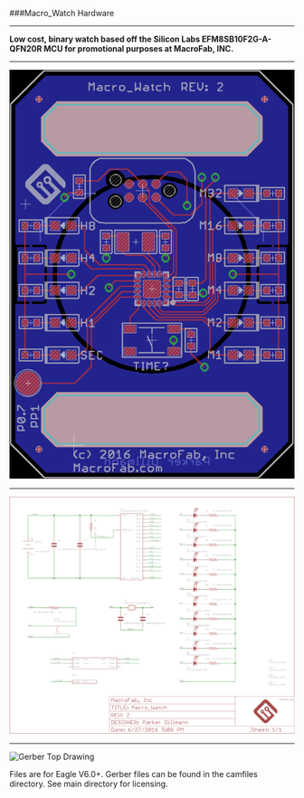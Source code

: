 ###Macro_Watch Hardware
***
**Low cost, binary watch based off the Silicon Labs EFM8SB10F2G-A-QFN20R MCU for promotional purposes at MacroFab, INC.**

***
![Layout Image](Layout.png)

***
![Schematic Image](Schematic.png)

***
![Gerber Top Drawing](MacroWatch_gerber.png)

Files are for Eagle V6.0+. Gerber files can be found in the camfiles directory. See main directory for licensing. 
